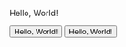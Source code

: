 <!--

Agenda:

0. House Keeping: Cover any issues / concerns for the course.
    
1. Using functions and basic logic in JavaScript
2. Learn the Document Object Model (DOM) and combine HTML, CSS, and JavaScript to build interactive websites. 
3. Quidditch Cup 2.0 in Small Groups
3. Hosting you Quidditch Cup 2.0 on GitHub and Github Sites.
4. (last 5 minutes)
    - Review Final Project Part 2 
    - Talk about the upcoming lab and it's format
-->


<!--
 _  _   _  _____  ___    ___    ___    _____  _____  _  _   _  ___       _____  _____  _   _  _____  ___    ___    ___    _  ___   _____ 
(_)( ) ( )(_   _)(  _`\ (  _`\ |  _`\ (  _  )(_   _)(_)( ) ( )(  _`\    (___  )(  _  )( ) ( )(  _  )(  _`\ (  _`\ |  _`\ (_)(  _`\(_   _)
| || `\| |  | |  | (_(_)| ( (_)| (_) )| (_) |  | |  | || `\| || ( (_)       | || (_) || | | || (_) || (_(_)| ( (_)| (_) )| || |_) ) | |  
| || , ` |  | |  |  _)_ | |___ | ,  / |  _  |  | |  | || , ` || |___     _  | ||  _  || | | ||  _  |`\__ \ | |  _ | ,  / | || ,__/' | |  
| || |`\ |  | |  | (_( )| (_, )| |\ \ | | | |  | |  | || |`\ || (_, )   ( )_| || | | || \_/ || | | |( )_) || (_( )| |\ \ | || |     | |  
(_)(_) (_)  (_)  (____/'(____/'(_) (_)(_) (_)  (_)  (_)(_) (_)(____/'   `\___/'(_) (_)`\___/'(_) (_)`\____)(____/'(_) (_)(_)(_)     (_)  
                                                                                                                                         
                                                                                                                                         
Goals:
- Get them to use JavaScript on some site they have locally
- show an alert to explain that JS is the "interactive" part
- interact with DOM by editing some element
- show an onClick event that triggers an alert via a <button>
-->

<!-- Step 1: An Alert -->
<!DOCTYPE html>
<html>
    <body>
        <p>Hello, World!</p>
        <script>
            alert("I am an alert!");
        </script>
    </body>
</html>

<!-- Step 2: An Alert via a button click -->
<!DOCTYPE html>
<html>
    <body>
        <button onclick="sayHello()">Hello, World!</button>
        <script>
            function sayHello() {
                alert("I can say hello!")
            }
        </script>
    </body>
</html>

<!-- Step 3: Use DOM events -->
<!DOCTYPE html>
<html>
    <body>
        <button id="btn">Hello, World!</button>
        <script>
            var btn = document.getElementById("btn")

            function sayHello() {
                alert("I say hello when you click on the btn")
            }

            btn.onclick = sayHello
        </script>
    </body>
</html>

<!-- Step 4: Edit the DOM -->
<!DOCTYPE html>
<html>
    <body>
        <button id="btn">Hello, World!</button>
        <script>
            var btn = document.getElementById("btn")

            function sayHello() {
                btn.innerText = "Changing the DOM."
            }

            btn.onclick = sayHello
        </script>
    </body>
</html>

<!--
 _____  _   _  _  ___    ___    _  _____  ___    _   _       _      __   
(  _  )( ) ( )(_)(  _`\ (  _`\ (_)(_   _)(  _`\ ( ) ( )    /' )   /' _`\ 
| ( ) || | | || || | ) || | ) || |  | |  | ( (_)| |_| |   (_, |   | ( ) |
| | | || | | || || | | )| | | )| |  | |  | |  _ |  _  |     | |   | | | |
| (('\|| (_) || || |_) || |_) || |  | |  | (_( )| | | |     | | _ | (_) |
(___\_)(_____)(_)(____/'(____/'(_)  (_)  (____/'(_) (_)     (_)(_)`\___/'
                                                                         
Walk through the code and explain how JavaScript is used to for DOM events and directly editing the DOM in version quidditch 1.0


-->

<!--
 _____  _   _  _  ___    ___    _  _____  ___    _   _       __        __   
(  _  )( ) ( )(_)(  _`\ (  _`\ (_)(_   _)(  _`\ ( ) ( )    /'__`\    /' _`\ 
| ( ) || | | || || | ) || | ) || |  | |  | ( (_)| |_| |   (_)  ) )   | ( ) |
| | | || | | || || | | )| | | )| |  | |  | |  _ |  _  |      /' /    | | | |
| (('\|| (_) || || |_) || |_) || |  | |  | (_( )| | | |    /' /( ) _ | (_) |
(___\_)(_____)(_)(____/'(____/'(_)  (_)  (____/'(_) (_)   (_____/'(_)`\___/'

* Note: They should all have the completed solution for Quidditch 1.0 as the starting point for 2.0

* Explain the objective of Quidditch 2.0
* Breakout into small groups of 3-4. 
* Individual Groups should help each other implement Quidditch 2.0.

* WITH 15 MINUTES OF CLASS LEFT
* Close the breakout rooms
* Share the final solution via a github gist in the zoom chat.
* Walk the class through the solution to Quidditch 2.0


Extend our Quidditch Game:
1. Add the Golden Snitch.
    * Clicking the golden snitch earns 150 points AND ends the game.
    * The Snitch should be smaller than the actual image size, 32x32.  Use CSS to accomplish this.
    * The Snitch should be faster than the quaffle.

2. Add a time limit to the game
    * Automatically End the Game after 15 seconds.
    * Show the time remaining in the game on the screen.

3. Add a background soundtrack to the game
    * Use the HTML5 Audio Tag


Quiddtich 2.0 Solution Below
-->

<!DOCTYPE html>
<html lang="en">
  <head>
    <title>Quidditch</title>
    <style>
      .gold {
        background-color: gold;
        color: darkslategrey;
        padding: 3px;
        border-radius: 5px;
      }

      .brown {
        background-color: brown;
        color: white;
        padding: 3px;
        border-radius: 5px;
      }

      li {
        padding: 6px;
      }

      h1 {
        display: inline-block;
      }

      button {
        margin: 5px;
      }

      #gameboard {
        background-color: lightskyblue;
        height: 500px;
        width: 500px;
      }

      #quaffle {
        position: absolute;
        background-image: url("imgs/quaffle64x64.png");
        width: 64px;
        height: 64px;
        visibility: hidden;
        transition: 0.5s transform;
      }

      #snitch {
        position: absolute;
        background-image: url("imgs/snitch64x64.png");
        background-size: 100% 100%;
        width: 32px;
        height: 32px;
        visibility: hidden;
        transition: 0.5s transform;
      }
    </style>
  </head>
  <body>
    <h1>Quidditch Cup 2.0</h1>
    <div></div>
    <audio src="sound/prologue.wav" controls autoplay>
      <p>If you are reading this, it is because your browser does not support this awesome audio track.</p>
    </audio>
    <p>The object of the game of Quidditch is to score more the most points!</p>
    <h2>Rules</h2>
    <ol>
      <li>Clicking on the <span class="brown">Quaffle</span> earns <b>10 points</b>.</li>
      <li>Clicking on the <span class="gold">Golden Snitch</span> earns <b>150 points</b> and <b>ends the game</b>.</li>
      <li>The game will automatically end after <b>15 seconds</b> if the Golden Snitch is not captured.</li>
    </ol>
    <h3>Score: <span id="scoreboard">0</span></h3>
    <h3>Time Remaining: <span id="timer">15</span></h3>

    <button onclick="startGame()">New Game</button>

    <div id="gameboard">
      <div id="quaffle" onclick="scoreQuaffle()"></div>
      <div id="snitch" onclick="scoreSnitch()"></div>
    </div>

    <script>
      // Variables accessible anywhere inside this <script> tag.
      var score = 0;
      var gameboard = document.getElementById("gameboard");
      var quaffle = document.getElementById("quaffle");
      var snitch = document.getElementById("snitch");
      var scoreboard = document.getElementById("scoreboard");
      var timer = document.getElementById("timer");

      var secondsRemaining = 0;

      var quaffleTimeoutID = null;
      var snitchTimeoutID = null;
      var secondsRemainingTimeoutID = null;
      var gameTimeoutID = null;

      // Constants. Change these values to make the gameplay different 
      var quaffleSpeed = 1500; // speed in Milliseconds.
      var snitchSpeed = 1000; // speed in Milliseconds.
      var gameLength = 15000; // gameLength in milliseconds.

      // Function that starts a new game of Quidditch!
      function startGame() {
        // Reset the score board
        score = 0;
        scoreboard.innerHTML = score;

        // End our game after 15 seconds
        gameTimeoutID = setTimeout(endGame, gameLength); // The setTimeout() method calls a function or evaluates an expression after a specified number of milliseconds.

        // Print the time remaining on the page
        secondsRemaining = gameLength / 1000; // Divide by 1000 to convert milliseconds to seconds.
        updateSecondsRemaining();

        // Make our quaffle and snitch objects appear. Notice that we initially set them to be invisible in our CSS.
        quaffle.style.visibility = "visible";
        snitch.style.visibility = "visible";

        // Move the balls
        moveQuaffle();
        moveSnitch();
      }

      // Logic to move the Quaffle
      function moveQuaffle() {
        // Generate a random x,y position for our Quaffle
        let randY = Math.floor(Math.random() * 436 + 1); // 500 (the width of the game board) - 64 (the width of the quaffle) = 436 px
        let randX = Math.floor(Math.random() * 436 + 1);

        // Use CSS to animate the transition from our current position to the new position.
        quaffle.style.transform = `translate(${randX}px, ${randY}px)`; // Use a 'template literal' (backtick) to generate the string we need for our css animation.

        // Cancel any previously planned movement of the Quaffle.
        clearTimeout(quaffleTimeoutID); 

        // Plan to move the Quaffle again in a second or so if the player fails to clicks on it.
        quaffleTimeoutID = setTimeout(moveQuaffle, quaffleSpeed);
      }

      // Logic to move the Snitch
      function moveSnitch() {
        let randY = Math.floor(Math.random() * 468 + 1); // 500 (the width of the game board) - 32 (the width of the snitch)= 468 px
        let randX = Math.floor(Math.random() * 468 + 1);

        snitch.style.transform = `translate(${randX}px, ${randY}px)`;

         // Cancel any previously planned movement of the snitch.
         clearTimeout(snitchTimeoutID); 

        snitchTimeoutID = setTimeout(moveSnitch, snitchSpeed);
      }

      // Logic to score when the quaffle is clicked.
      function scoreQuaffle() {
        // 10 points for scoring the quaffle!
        score = score + 10;

        // Update the scoreboard
        scoreboard.innerHTML = score;

        // Move the Quaffle Immediately!
        moveQuaffle(); // Move the Quaffle Immediatly
      }

      // Logic to score AND end the game when the snitch is clicked.
      function scoreSnitch() {
        score = score + 150;
        scoreboard.innerHTML = score;

        // End the game if the snitch is clicked.
        endGame();
      }

      // Function to update the timer
      function updateSecondsRemaining() {
        timer.innerHTML = secondsRemaining;

        if (secondsRemaining > 0) {
          secondsRemaining = secondsRemaining - 1;
          secondsRemainingTimeoutID = setTimeout(updateSecondsRemaining, 1000);
        }
      }

      // Function that ends the game
      function endGame() {
        // Cancel any outstanding timers.
        clearInterval(quaffleTimeoutID);
        clearInterval(snitchTimeoutID);
        clearInterval(secondsRemainingTimeoutID);
        clearInterval(gameTimeoutID);

        // Set the seconds remaining to zero
        secondsRemaining = 0;
        timer.innerHTML = secondsRemaining;

        // Hide the quaffle and snitch
        quaffle.style.visibility = "hidden";
        snitch.style.visibility = "hidden";
      }
    </script
  </body>
</html>
